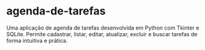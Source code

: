 # agenda-de-tarefas
Uma aplicação de agenda de tarefas desenvolvida em Python com Tkinter e SQLite. Permite cadastrar, listar, editar, atualizar, excluir e buscar tarefas de forma intuitiva e prática.
